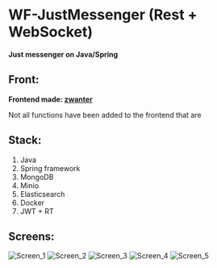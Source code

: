 # WF-JustMessenger (Rest + WebSocket)
**Just messenger on Java/Spring** 

## Front:
**Frontend made: [zwanter](https://github.com/zwanter)**

Not all functions have been added to the frontend that are

## Stack: 
1. Java
2. Spring framework
3. MongoDB
4. Minio
5. Elasticsearch
6. Docker
7. JWT + RT


## Screens:
![Screen_1](C:\Users\momop\IdeaProjects\WF-JustMessenger\img\img_0.png)
![Screen_2](C:\Users\momop\IdeaProjects\WF-JustMessenger\img\img_1.png)
![Screen_3](C:\Users\momop\IdeaProjects\WF-JustMessenger\img\img_2.png)
![Screen_4](C:\Users\momop\IdeaProjects\WF-JustMessenger\img\img_3.png)
![Screen_5](C:\Users\momop\IdeaProjects\WF-JustMessenger\img\img_4.png)















